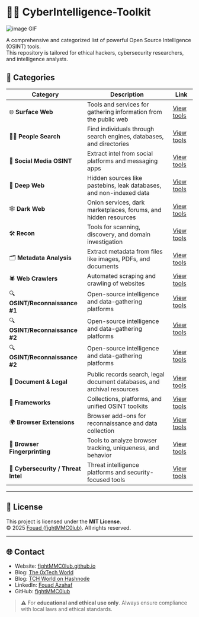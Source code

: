 # 🕵️‍♂️ CyberIntelligence-Toolkit
![image GIF](https://media.giphy.com/media/v1.Y2lkPTc5MGI3NjExZ3M1anpxYjZ1a2FuY20wbjV0Z28xNjBudWgzMzdnYWN6YzU5amY0NSZlcD12MV9naWZzX3NlYXJjaCZjdD1n/bJ4TVNYNUympPgcpem/giphy.gif)

A comprehensive and categorized list of powerful Open Source Intelligence (OSINT) tools.  
This repository is tailored for ethical hackers, cybersecurity researchers, and intelligence analysts.

## 📂 Categories

| Category               | Description                                                              | Link |
|------------------------|--------------------------------------------------------------------------|------|
| 🌐 **Surface Web**         | Tools and services for gathering information from the public web        | [View tools](./surface/search-engines.md) |
| 🕵️‍♀️ **People Search**       | Find individuals through search engines, databases, and directories     | [View tools](./surface/people-search.md) |
| 📱 **Social Media OSINT**   | Extract intel from social platforms and messaging apps                 | [View tools](./surface/social-media-osint.md) |
| 🌊 **Deep Web**             | Hidden sources like pastebins, leak databases, and non-indexed data    | [View tools](./deepweb/leak-sites.md) |
| 🕸️ **Dark Web**             | Onion services, dark marketplaces, forums, and hidden resources        | [View tools](./Darkweb/onion-services.md) |
| 🛠️ **Recon**                | Tools for scanning, discovery, and domain investigation                | [View tools](./Tools/recon.md) |
| 🗂️ **Metadata Analysis**     | Extract metadata from files like images, PDFs, and documents          | [View tools](./Tools/metadata.md) |
| 🕷️ **Web Crawlers**         | Automated scraping and crawling of websites                            | [View tools](./Tools/web-crawlers.md) |
|🔍 **OSINT/Reconnaissance #1** | Open-source intelligence and data-gathering platforms                | [View tools](./Osint/Osint-1-tools.md) |
|🔍 **OSINT/Reconnaissance #2** | Open-source intelligence and data-gathering platforms                | [View tools](./Osint/Osint-2-tools.md) |
|🔍 **OSINT/Reconnaissance #2** | Open-source intelligence and data-gathering platforms                | [View tools](./Osint/Osint-3-tools.md) |
|**📜 Document & Legal** | Public records search, legal document databases, and archival resources     | [View tools](./Document/document-legal.md) |
| 🧱 **Frameworks**           | Collections, platforms, and unified OSINT toolkits                     | [View tools](./frameworks/general.md) |
| 🌍 **Browser Extensions**   | Browser add-ons for reconnaissance and data collection                 | [View tools](./Browsers/extensions.md) |
| 🧬 **Browser Fingerprinting**| Tools to analyze browser tracking, uniqueness, and behavior           | [View tools](./Browsers/fingerprinting.md) |
| 🔐 **Cybersecurity / Threat Intel** | Threat intelligence platforms and security-focused tools       | [View tools](./Cybersec/threat-intel.md) |

---


## 📢 License

This project is licensed under the **MIT License**.  
© 2025 [Fouad (fightMMC0lub)](https://github.com/fightMMC0lub). All rights reserved.

---

## 🌐 Contact

- Website: [fightMMC0lub.github.io](https://fightmmc0lub.github.io)
- Blog: [The 0xTech World](https://the0xtechworld.blogspot.com/)
- Blog: [TCH World on Hashnode](https://tchworld.hashnode.dev/)
- LinkedIn: [Fouad Azahaf](https://www.linkedin.com/in/fouad-azahaf-51a783335/)
- GitHub: [fightMMC0lub](https://github.com/fightMMC0lub)

> ⚠️ For **educational and ethical use only**. Always ensure compliance with local laws and ethical standards.

